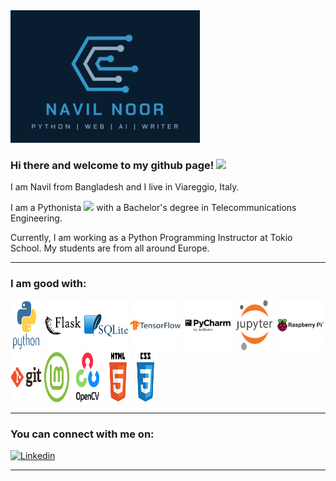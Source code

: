 <img src="/sm-banner.PNG" alt="banner" />
<img src="https://komarev.com/ghpvc/?username=navil-noor&style=flat-square&color=blue" alt=""/>
<!-- remove comment for below after pull requests, contribution and stars -->
<!-- <img src=https://github-readme-stats.vercel.app/api?username=navil-noor&show_icons=true&theme=tokyonight /> -->
<!-- themes = dark, radical, merko, gruvbox, tokyonight, onedark, cobalt, synthwave, highcontrast, dracula -->


### Hi there and welcome to my github page! <img src="https://media.giphy.com/media/hvRJCLFzcasrR4ia7z/giphy.gif" width="40px"/>

I am Navil from Bangladesh and I live in Viareggio, Italy.

I am a Pythonista <img src="https://media.giphy.com/media/KAq5w47R9rmTuvWOWa/giphy.gif" width="25"> with a Bachelor's degree in Telecommunications Engineering.

Currently, I am working as a Python Programming Instructor at Tokio School. My students are from all around Europe.

---

### I am good with:

<p>
  <img src="https://github.com/devicons/devicon/blob/master/icons/python/python-original-wordmark.svg" title="python" alt="python" width="50" height="80"/>
  <img src="https://github.com/devicons/devicon/blob/master/icons/flask/flask-original-wordmark.svg" title="flask" alt="flask" width="60" height="80"/>
  <img src="https://github.com/devicons/devicon/blob/master/icons/sqlite/sqlite-original-wordmark.svg" title="sqlite" alt="sqlite" width="70" height="80"/>
  <img src="https://github.com/devicons/devicon/blob/master/icons/tensorflow/tensorflow-original-wordmark.svg" title="tensorflow" alt="tensorflow" width="80" height="80"/>
  <img src="https://github.com/devicons/devicon/blob/master/icons/pycharm/pycharm-original-wordmark.svg" title="pycharm" alt="pycharm" width="80" height="80"/>
  <img src="https://github.com/devicons/devicon/blob/master/icons/jupyter/jupyter-original-wordmark.svg" title="jupyter" alt="jupyter" width="60" height="80"/>
  <img src="https://github.com/devicons/devicon/blob/master/icons/raspberrypi/raspberrypi-original-wordmark.svg" title="raspberrypi" alt="raspberrypi" width="80" height="80"/>
  <img src="https://github.com/devicons/devicon/blob/master/icons/git/git-original-wordmark.svg" title="git" alt="git" width="50" height="80"/>
  <img src="https://raw.githubusercontent.com/linuxmint/brand-logo/master/ring.svg" title="linux-mint" alt="linux-mint" width="40" height="80"/>
  <img src="https://github.com/devicons/devicon/blob/master/icons/opencv/opencv-original-wordmark.svg" title="opencv" alt="opencv" width="50" height="80"/>
  <img src="https://github.com/devicons/devicon/blob/master/icons/html5/html5-original-wordmark.svg" title="html5" alt="html5" width="40" height="80"/>
  <img src="https://github.com/devicons/devicon/blob/master/icons/css3/css3-original-wordmark.svg" title="css3" alt="css3" width="40" height="80"/>
</p>

---

### You can connect with me on:

<a href="https://www.linkedin.com/in/navilnoor/">
  <img alt="Linkedin" src="https://img.shields.io/badge/Navil Noor-0077B5?logo=linkedin&logoColor=white&style=for-the-badge" />
</a>

---

<img src="https://github-readme-stats.vercel.app/api/top-langs/?username=navil-noor&layout=compact" alt=""/>
